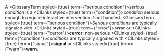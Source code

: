  



A <GlossaryTerm styled={true} term={"serious condition"}><i>serious condition</i></GlossaryTerm> is a <ClLinks styled={true} term={"condition"}><i>condition</i></ClLinks> serious enough to require interactive intervention if not handled. <GlossaryTerm styled={true} term={"serious condition"}><i>Serious conditions</i></GlossaryTerm> are typically signaled with <ClLinks styled={true} term={"error"}><b>error</b></ClLinks> or <ClLinks styled={true} term={"cerror"}><b>cerror</b></ClLinks>; non-serious <ClLinks styled={true} term={"condition"}><i>conditions</i></ClLinks> are typically signaled with <ClLinks styled={true} term={"signal"}><b>signal</b></ClLinks> or <ClLinks styled={true} term={"warn"}><b>warn</b></ClLinks>. 



